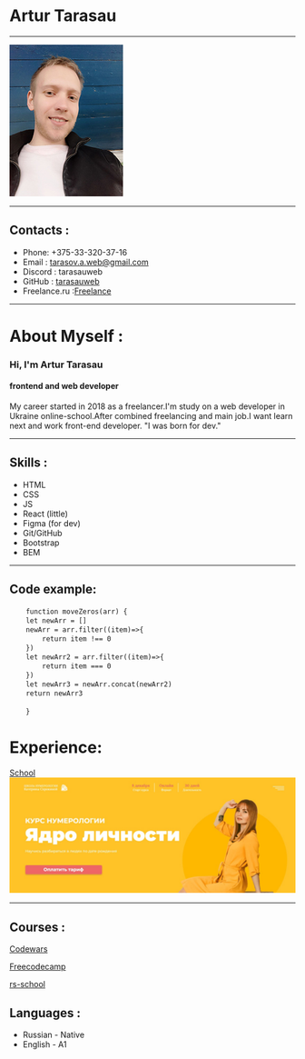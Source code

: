 # Artur Tarasau
********************************

![photo](img/photoRe.jpg "avatar")

********************************
## Contacts :
* Phone: +375-33-320-37-16
* Email : tarasov.a.web@gmail.com 
* Discord : tarasauweb
* GitHub : [tarasauweb](https://github.com/tarasauweb "tarasauweb")
* Freelance.ru :[Freelance](https://freelance.ru/itarasovv "Freelance")

********************************
# About Myself :

### Hi, I'm Artur Tarasau
#### frontend and web developer
My career started in 2018 as a freelancer.I'm study on a web developer in Ukraine online-school.After combined freelancing and main job.I want learn next and work front-end developer. "I was born for dev."

********************************
## Skills :
* HTML
* CSS
* JS
* React (little)
* Figma (for dev)
* Git/GitHub
* Bootstrap
* BEM
 
********************************

## Code example:

```
    function moveZeros(arr) {
    let newArr = []
    newArr = arr.filter((item)=>{
        return item !== 0
    })
    let newArr2 = arr.filter((item)=>{
        return item === 0
    })
    let newArr3 = newArr.concat(newArr2)
    return newArr3

    }
```

# Experience: 
[School](https://github.com/tarasauweb/school "school")
![photo](img/school.jpg "avatar")

********************************

## Courses :

[Codewars](https://www.codewars.com/users/itarasovweb "codewars")

[Freecodecamp](https://www.freecodecamp.org/tarasovweb "freecodecamp")

[rs-school](https://rs.school/js/ "rs-school")


## Languages :
* Russian - Native
* English - A1